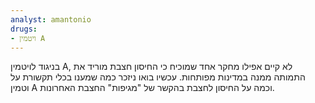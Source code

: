 ```yaml
---
analyst: amantonio
drugs:
- ויטמין A
---
```


בניגוד לויטמין A, לא קיים אפילו מחקר אחד שמוכיח כי החיסון חצבת מוריד את התמותה ממנה במדינות מפותחות. עכשיו בואו ניזכר כמה שמענו בכלי תקשורת על וטמין A וכמה על החיסון לחצבת בהקשר של "מגיפות" החצבת האחרונות.
